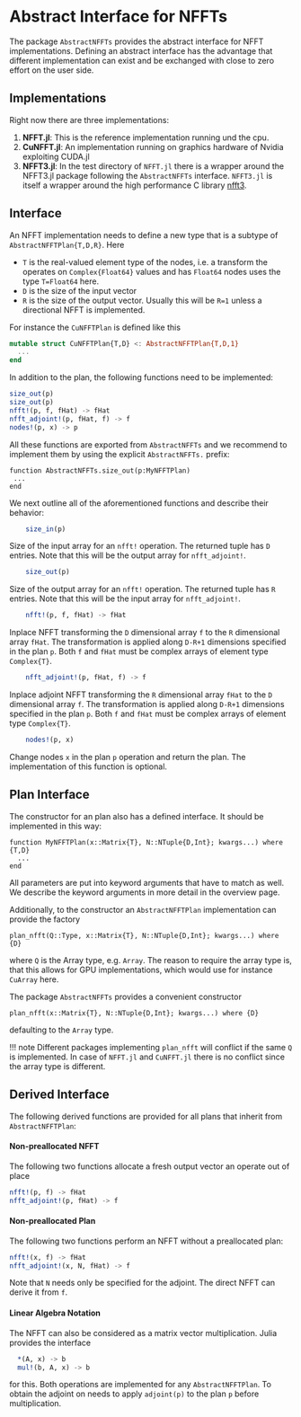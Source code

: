 # Abstract Interface for NFFTs

The package `AbstractNFFTs` provides the abstract interface for NFFT implementations. Defining an abstract interface has the advantage that different implementation can exist and be exchanged with 
close to zero effort on the user side.

## Implementations

Right now there are three implementations:
1. **NFFT.jl**: This is the reference implementation running und the cpu.
2. **CuNFFT.jl**: An implementation running on graphics hardware of Nvidia exploiting CUDA.jl
3. **NFFT3.jl**: In the test directory of `NFFT.jl` there is a wrapper around the NFFT3.jl package following the  `AbstractNFFTs` interface. `NFFT3.jl` is itself a wrapper around the high performance C library [nfft3](http://www.nfft.org).

## Interface

An NFFT implementation needs to define a new type that is a subtype of `AbstractNFFTPlan{T,D,R}`.
Here
* `T` is the real-valued element type of the nodes, i.e. a transform the operates on `Complex{Float64}` values and has `Float64` nodes uses the type `T=Float64` here.
* `D` is the size of the input vector
* `R` is the size of the output vector. Usually this will be `R=1` unless a directional NFFT is implemented.

For instance the `CuNFFTPlan` is defined like this
```julia
mutable struct CuNFFTPlan{T,D} <: AbstractNFFTPlan{T,D,1} 
  ...
end
```

In addition to the plan, the following functions need to be implemented: 
```julia
size_out(p)
size_out(p)
nfft!(p, f, fHat) -> fHat
nfft_adjoint!(p, fHat, f) -> f
nodes!(p, x) -> p
```
All these functions are exported from `AbstractNFFTs` and we recommend to implement them by using the explicit `AbstractNFFTs.` prefix:

```
function AbstractNFFTs.size_out(p:MyNFFTPlan)
 ...
end
```

We next outline all of the aforementioned functions and describe their behavior:

```julia
    size_in(p)
```
Size of the input array for an `nfft!` operation. The returned tuple has `D` entries. 
Note that this will be the output array for `nfft_adjoint!`.

```julia
    size_out(p)
```
Size of the output array for an `nfft!` operation. The returned tuple has `R` entries. 
Note that this will be the input array for `nfft_adjoint!`.

```julia
    nfft!(p, f, fHat) -> fHat
```

Inplace NFFT transforming the `D` dimensional array `f` to the `R` dimensional array `fHat`.
The transformation is applied along `D-R+1` dimensions specified in the plan `p`.
Both `f` and `fHat` must be complex arrays of element type `Complex{T}`.

```julia
    nfft_adjoint!(p, fHat, f) -> f
```
Inplace adjoint NFFT transforming the `R` dimensional array `fHat` to the `D` dimensional array `f`.
The transformation is applied along `D-R+1` dimensions specified in the plan `p`.
Both `f` and `fHat` must be complex arrays of element type `Complex{T}`.

```julia
    nodes!(p, x)
```
Change nodes `x` in the plan `p` operation and return the plan. The implementation of this function is optional.

## Plan Interface

The constructor for an plan also has a defined interface. It should be implemented in this way:
```
function MyNFFTPlan(x::Matrix{T}, N::NTuple{D,Int}; kwargs...) where {T,D}
  ...
end
```
All parameters are put into keyword arguments that have to match as well. We describe the keyword arguments in more detail in the overview page.

Additionally, to the constructor an `AbstractNFFTPlan` implementation can provide the factory
```
plan_nfft(Q::Type, x::Matrix{T}, N::NTuple{D,Int}; kwargs...) where {D}
```
where `Q` is the Array type, e.g. `Array`. The reason to require the array type is, that this allows for GPU implementations, which would use for instance `CuArray` here.

The package `AbstractNFFTs` provides a convenient constructor
```
plan_nfft(x::Matrix{T}, N::NTuple{D,Int}; kwargs...) where {D}
```
defaulting to the `Array` type.

!!! note
    Different packages implementing `plan_nfft` will conflict if the same `Q` is implemented. In case of `NFFT.jl` and `CuNFFT.jl` there is no conflict since the array type is different.


## Derived Interface

The following derived functions are provided for all plans that inherit from `AbstractNFFTPlan`:

#### Non-preallocated NFFT

The following two functions allocate a fresh output vector an operate out of place
```julia
nfft!(p, f) -> fHat
nfft_adjoint!(p, fHat) -> f
```

#### Non-preallocated Plan

The following two functions perform an NFFT without a preallocated plan:
```julia
nfft!(x, f) -> fHat
nfft_adjoint!(x, N, fHat) -> f
```
Note that `N` needs only be specified for the adjoint. The direct NFFT can derive it from `f`.

#### Linear Algebra Notation

The NFFT can also be considered as a matrix vector multiplication. Julia provides the interface
```julia
  *(A, x) -> b
  mul!(b, A, x) -> b
```
for this. Both operations are implemented for any `AbstractNFFTPlan`. To obtain the adjoint on
needs to apply `adjoint(p)` to the plan `p` before multiplication.

